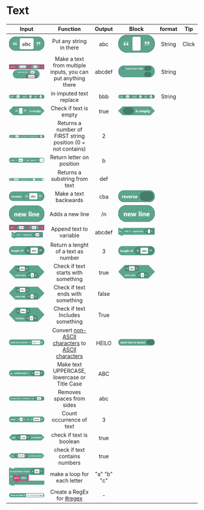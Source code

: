 # Text

|                                         Input                                         |                                                                     Function                                                                     |    Output   |                                     Block                                     | format |   Tip  |
| :-----------------------------------------------------------------------------------: | :----------------------------------------------------------------------------------------------------------------------------------------------: | :---------: | :---------------------------------------------------------------------------: | :----: | :----: |
|     <img src="../../.gitbook/assets/screenshot (46).png" alt="" data-size="line">     |                                                             Put any string in there                                                              |     abc     |    <img src="../../.gitbook/assets/screenshot.png" alt="" data-size="line">   | String | Click  |
|                    ![](<../../.gitbook/assets/screenshot (65).png>)                   |                                           Make a text from multiple inputs, you can put anything there                                           |    abcdef   |  <img src="../../.gitbook/assets/screenshot (1).png" alt="" data-size="line"> | String |        |
|   <img src="../../.gitbook/assets/screenshot (47) (1).png" alt="" data-size="line">   |                                                              in imputed text replace                                                             |     bbb     |  <img src="../../.gitbook/assets/screenshot (2).png" alt="" data-size="line"> | String |        |
|     <img src="../../.gitbook/assets/screenshot (51).png" alt="" data-size="line">     |                                                               Check if text is empty                                                             |     true    |  <img src="../../.gitbook/assets/screenshot (3).png" alt="" data-size="line"> |        |        |
|     <img src="../../.gitbook/assets/screenshot (61).png" alt="" data-size="line">     |                                           Returns a number of FIRST string position (0 = not contains)                                           |      2      |                                                                               |        |        |
|     <img src="../../.gitbook/assets/screenshot (62).png" alt="" data-size="line">     |                                                             Return letter on position                                                            |      b      |                                                                               |        |        |
|   <img src="../../.gitbook/assets/screenshot (63).png" alt="" data-size="original">   |                                                           Returns a substring from text                                                          |     def     |                                                                               |        |        |
|     <img src="../../.gitbook/assets/screenshot (48).png" alt="" data-size="line">     |                                                               Make a text backwards                                                              |     cba     |  <img src="../../.gitbook/assets/screenshot (4).png" alt="" data-size="line"> |        |        |
|      <img src="../../.gitbook/assets/screenshot (5).png" alt="" data-size="line">     |                                                                  Adds a new line                                                                 |      /n     |  <img src="../../.gitbook/assets/screenshot (5).png" alt="" data-size="line"> |        |        |
|   <img src="../../.gitbook/assets/screenshot (66).png" alt="" data-size="original">   |                                                              Append text to variable                                                             |    abcdef   |  <img src="../../.gitbook/assets/screenshot (6).png" alt="" data-size="line"> |        |        |
|      <img src="../../.gitbook/assets/screenshot (7).png" alt="" data-size="line">     |                                                        Return a lenght of a text as number                                                       |      3      |  <img src="../../.gitbook/assets/screenshot (7).png" alt="" data-size="line"> |        |        |
|   <img src="../../.gitbook/assets/screenshot (10).png" alt="" data-size="original">   |                                                        Check if text starts with something                                                       |     true    | <img src="../../.gitbook/assets/screenshot (10).png" alt="" data-size="line"> |        |        |
| <img src="../../.gitbook/assets/screenshot (45) (1).png" alt="" data-size="original"> |                                                         Check if text ends with something                                                        |    false    |                                                                               |        |        |
|                  ![](<../../.gitbook/assets/screenshot (46) (1).png>)                 |                                                         Check if text Includes something                                                         |     True    |                                                                               |        |        |
|     <img src="../../.gitbook/assets/screenshot (50).png" alt="" data-size="line">     | Convert [non-ASCII characters](https://terpconnect.umd.edu/\~zben/Web/CharSet/htmlchars.html) to [ASCII characters](https://www.ascii-code.com/) |    HElLO    |  <img src="../../.gitbook/assets/screenshot (9).png" alt="" data-size="line"> |        |        |
|     <img src="../../.gitbook/assets/screenshot (54).png" alt="" data-size="line">     |                                                   Make text UPPERCASE, lowercase or Title Case                                                   |     ABC     |                                                                               |        |        |
|     <img src="../../.gitbook/assets/screenshot (55).png" alt="" data-size="line">     |                                                             Removes spaces from sides                                                            |     abc     |                                                                               |        |        |
|     <img src="../../.gitbook/assets/screenshot (56).png" alt="" data-size="line">     |                                                             Count occurrence of text                                                             |      3      |                                                                               |        |        |
|     <img src="../../.gitbook/assets/screenshot (57).png" alt="" data-size="line">     |                                                             check if text is boolean                                                             |     true    |                                                                               |        |        |
|     <img src="../../.gitbook/assets/screenshot (58).png" alt="" data-size="line">     |                                                          check if text contains numbers                                                          |     true    |                                                                               |        |        |
|                    ![](<../../.gitbook/assets/screenshot (59).png>)                   |                                                            make a loop for each letter                                                           | "a" "b" "c" |                                                                               |        |        |
|   <img src="../../.gitbook/assets/screenshot (44) (1).png" alt="" data-size="line">   |                                        Create a RegEx for [#regex](../functions/lists.md#regex "mention")                                        |      -      |                                                                               |        |        |

